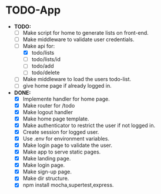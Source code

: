# TODO-App

- **TODO:**
  - [ ] Make script for home to generate lists on front-end.
  - [ ] Make middleware to validate user credentials.
  - [ ] Make api for:
    - [x] todo/lists
    - [ ] todo/lists/id
    - [ ] todo/add
    - [ ] todo/delete
  - [ ] Make middleware to load the users todo-list.
  - [ ] give home page if already logged in.

- **DONE:**
  - [x] Implemente handler for home page.
  - [x] Make router for /todo
  - [x] Make logout handler
  - [x] Make home page template.
  - [x] Make authenticator to restrict the user if not logged in.
  - [x] Create session for logged user.
  - [x] Use .env for environment variables.
  - [x] Make login page to validate the user.
  - [x] Make app to serve static pages.
  - [x] Make landing page.
  - [x] Make login page.
  - [x] Make sign-up page.
  - [x] Make dir structure.
  - [x] npm install mocha,supertest,express.
